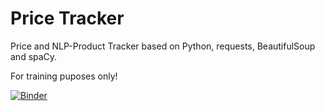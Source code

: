 # Price Tracker

Price and NLP-Product Tracker based on Python, requests, BeautifulSoup and spaCy.

For training puposes only!

[![Binder](https://mybinder.org/badge_logo.svg)](https://mybinder.org/v2/gh/JaninaBistron/PriceTracker/main?labpath=PriceTracker.ipynb)

